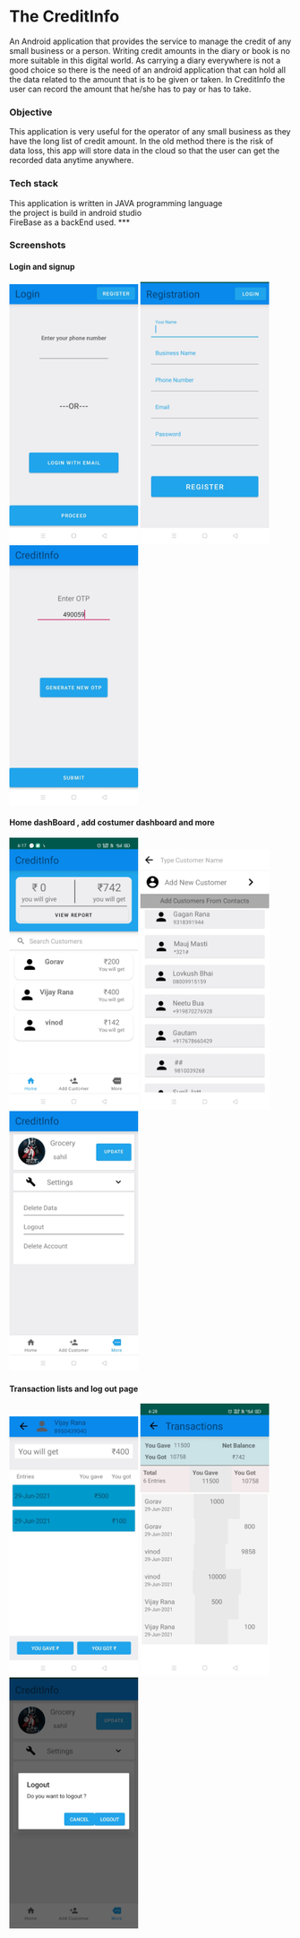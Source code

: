 # The CreditInfo
 An Android application that provides the service to manage the credit of any small business or a person.
 Writing credit amounts in the diary or book is no more suitable in this digital world. As carrying a diary everywhere is not a good choice
 so there is the need of an android application that can hold all the data related to the amount that is to be given or taken.
 In CreditInfo the user can record the amount that he/she has to pay or has to take. 

<h3>Objective</h3> 
 This application is very useful for the operator of any small business as they have the long list of credit amount. In the old method there is the risk of data loss, this
app will store data in the cloud so that the user can get the recorded data anytime anywhere.

<h3>Tech stack</h3>
This application is written in JAVA programming language<br />
the project is build in android studio<br />
FireBase as a backEnd used.
***
<h3>Screenshots</h3>

<h4>Login and signup</h4>
<div class="row">
      <img src="/screenshots/IMG_20210629_185600.jpg" width="230" title="logIn">
      <img src="/screenshots/IMG_20210629_185618.jpg" width="230" title="Registration">     
      <img src="/screenshots/IMG_20210629_185639.jpg" width="230" title="otpPage">
</div>
<h4>Home dashBoard , add costumer dashboard and more </h4>
<div class="row">
      <img src="/screenshots/Screenshot_2021-06-29-18-17-28-86_25efd25ad667be12754e140df7fe1dd0.jpg" width="230" title="dashboard">
      <img src="/screenshots/IMG_20210629_185656.jpg" width="230" title="dash">
      <img src="/screenshots/IMG_20210629_185829.jpg" width="230" title="profile">
</div>

<h4>Transaction lists and log out page</h4>

<div class="row">
      <img src="/screenshots/IMG_20210629_185739.jpg" width="230" title="dashboard">
      <img src="/screenshots/Screenshot_2021-06-29-18-28-23-60_25efd25ad667be12754e140df7fe1dd0.jpg" width="230" title="dash">
      <img src="/screenshots/IMG_20210629_185901.jpg" width="230" title="profile">
</div>

